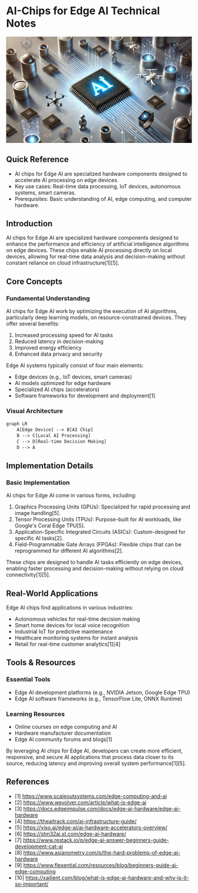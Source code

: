 # AI-Chips for Edge AI Technical Notes

![DALL·E 2025-01-07 18.51.42 - A rectangular image showing a small, specialized computer chip with AI symbols and miniature edge devices connected to it, illustrating the concept of AI chips designed for edge computing](../../resources/AI-Chips.webp)

## Quick Reference
- AI chips for Edge AI are specialized hardware components designed to accelerate AI processing on edge devices.
- Key use cases: Real-time data processing, IoT devices, autonomous systems, smart cameras.
- Prerequisites: Basic understanding of AI, edge computing, and computer hardware.

## Introduction

AI chips for Edge AI are specialized hardware components designed to enhance the performance and efficiency of artificial intelligence algorithms on edge devices. These chips enable AI processing directly on local devices, allowing for real-time data analysis and decision-making without constant reliance on cloud infrastructure[1][5].

## Core Concepts

### Fundamental Understanding

AI chips for Edge AI work by optimizing the execution of AI algorithms, particularly deep learning models, on resource-constrained devices. They offer several benefits:

1. Increased processing speed for AI tasks
2. Reduced latency in decision-making
3. Improved energy efficiency
4. Enhanced data privacy and security

Edge AI systems typically consist of four main elements:
- Edge devices (e.g., IoT devices, smart cameras)
- AI models optimized for edge hardware
- Specialized AI chips (accelerators)
- Software frameworks for development and deployment[1]

### Visual Architecture

```mermaid
graph LR
    A[Edge Device] --> B[AI Chip]
    B --> C[Local AI Processing]
    C --> D[Real-time Decision Making]
    D --> A
```

## Implementation Details

### Basic Implementation

AI chips for Edge AI come in various forms, including:

1. Graphics Processing Units (GPUs): Specialized for rapid processing and image handling[5].
2. Tensor Processing Units (TPUs): Purpose-built for AI workloads, like Google's Coral Edge TPU[5].
3. Application-Specific Integrated Circuits (ASICs): Custom-designed for specific AI tasks[2].
4. Field-Programmable Gate Arrays (FPGAs): Flexible chips that can be reprogrammed for different AI algorithms[2].

These chips are designed to handle AI tasks efficiently on edge devices, enabling faster processing and decision-making without relying on cloud connectivity[1][5].

## Real-World Applications

Edge AI chips find applications in various industries:
- Autonomous vehicles for real-time decision making
- Smart home devices for local voice recognition
- Industrial IoT for predictive maintenance
- Healthcare monitoring systems for instant analysis
- Retail for real-time customer analytics[1][4]

## Tools & Resources

### Essential Tools
- Edge AI development platforms (e.g., NVIDIA Jetson, Google Edge TPU)
- Edge AI software frameworks (e.g., TensorFlow Lite, ONNX Runtime)

### Learning Resources
- Online courses on edge computing and AI
- Hardware manufacturer documentation
- Edge AI community forums and blogs[1]

By leveraging AI chips for Edge AI, developers can create more efficient, responsive, and secure AI applications that process data closer to its source, reducing latency and improving overall system performance[1][5].

## References
- [1] https://www.scaleoutsystems.com/edge-computing-and-ai
- [2] https://www.wevolver.com/article/what-is-edge-ai
- [3] https://docs.edgeimpulse.com/docs/edge-ai-hardware/edge-ai-hardware
- [4] https://theaitrack.com/ai-infrastructure-guide/
- [5] https://viso.ai/edge-ai/ai-hardware-accelerators-overview/
- [6] https://stm32ai.st.com/edge-ai-hardware/
- [7] https://www.restack.io/p/edge-ai-answer-beginners-guide-development-cat-ai
- [8] https://www.asianometry.com/p/the-hard-problems-of-edge-ai-hardware
- [9] https://www.flexential.com/resources/blog/beginners-guide-ai-edge-computing
- [10] https://xailient.com/blog/what-is-edge-ai-hardware-and-why-is-it-so-important/